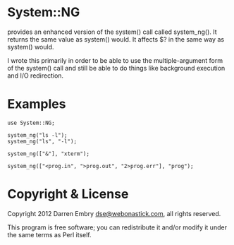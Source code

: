 # System::NG

provides an enhanced version of the system() call called system_ng().
It returns the same value as system() would.
It affects $? in the same way as system() would.

I wrote this primarily in order to be able to use the
multiple-argument form of the system() call and still be able to do
things like background execution and I/O redirection.

# Examples

    use System::NG;

    system_ng("ls -l");
    system_ng("ls", "-l");

    system_ng(["&"], "xterm");

    system_ng(["<prog.in", ">prog.out", "2>prog.err"], "prog");

# Copyright & License

Copyright 2012 Darren Embry <dse@webonastick.com>, all rights
reserved.

This program is free software; you can redistribute it and/or modify
it under the same terms as Perl itself.

